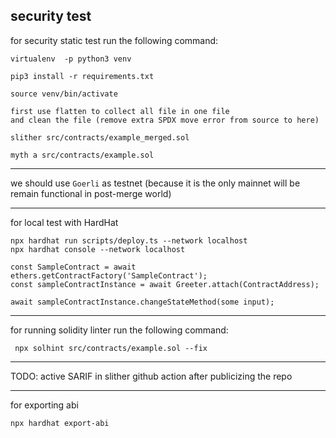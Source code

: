 ## security test

for security static test run the following command:

```
virtualenv  -p python3 venv

pip3 install -r requirements.txt

source venv/bin/activate

first use flatten to collect all file in one file
and clean the file (remove extra SPDX move error from source to here)

slither src/contracts/example_merged.sol

myth a src/contracts/example.sol

```

---

we should use `Goerli` as testnet
(because it is the only mainnet will be remain functional in post-merge world)

---

for local test with HardHat

```
npx hardhat run scripts/deploy.ts --network localhost
npx hardhat console --network localhost

const SampleContract = await ethers.getContractFactory('SampleContract');
const sampleContractInstance = await Greeter.attach(ContractAddress);

await sampleContractInstance.changeStateMethod(some input);
```

---

for running solidity linter run the following command:

```
 npx solhint src/contracts/example.sol --fix
```

---

TODO: active SARIF in slither github action after publicizing the repo

---

for exporting abi

```
npx hardhat export-abi
```
